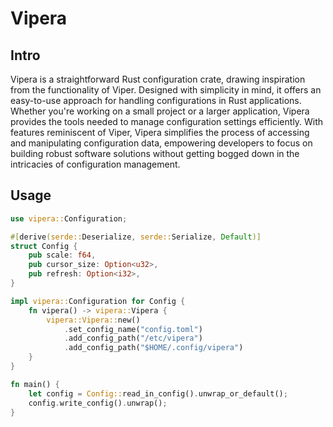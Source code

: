 # Vipera

## Intro

Vipera is a straightforward Rust configuration crate, drawing inspiration from the functionality of Viper. Designed with simplicity in mind, it offers an easy-to-use approach for handling configurations in Rust applications. Whether you're working on a small project or a larger application, Vipera provides the tools needed to manage configuration settings efficiently. With features reminiscent of Viper, Vipera simplifies the process of accessing and manipulating configuration data, empowering developers to focus on building robust software solutions without getting bogged down in the intricacies of configuration management.

## Usage

```rust
use vipera::Configuration;

#[derive(serde::Deserialize, serde::Serialize, Default)]
struct Config {
    pub scale: f64,
    pub cursor_size: Option<u32>,
    pub refresh: Option<i32>,
}

impl vipera::Configuration for Config {
    fn vipera() -> vipera::Vipera {
        vipera::Vipera::new()
            .set_config_name("config.toml")
            .add_config_path("/etc/vipera")
            .add_config_path("$HOME/.config/vipera")
    }
}

fn main() {
    let config = Config::read_in_config().unwrap_or_default();
    config.write_config().unwrap();
}
```
